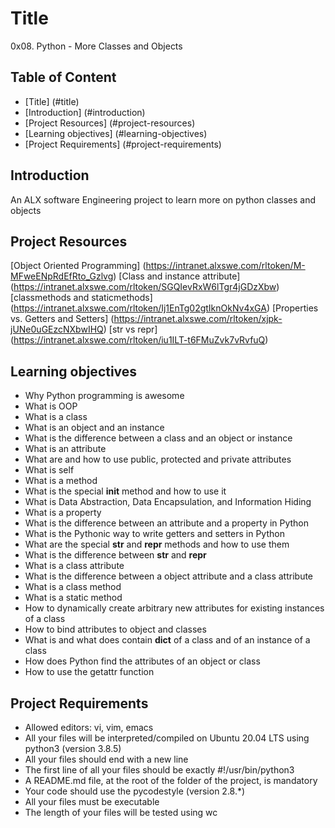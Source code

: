<a name='title'></a>
# Title
0x08. Python - More Classes and Objects
## Table of Content
* [Title] (#title)
* [Introduction] (#introduction)
* [Project Resources] (#project-resources)
* [Learning objectives] (#learning-objectives)
* [Project Requirements] (#project-requirements)
## Introduction
An ALX software Engineering project to learn more on python classes and objects
## Project Resources
[Object Oriented Programming] (https://intranet.alxswe.com/rltoken/M-MFweENpRdEfRto_Gzlvg)
[Class and instance attribute] (https://intranet.alxswe.com/rltoken/SGQIevRxW6lTgr4jGDzXbw)
[classmethods and staticmethods] (https://intranet.alxswe.com/rltoken/Ij1EnTg02gtIknOkNv4xGA)
[Properties vs. Getters and Setters] (https://intranet.alxswe.com/rltoken/xjpk-jUNe0uGEzcNXbwIHQ)
[str vs repr] (https://intranet.alxswe.com/rltoken/iu1ILT-t6FMuZvk7vRvfuQ)
## Learning objectives
* Why Python programming is awesome
* What is OOP
* What is a class
* What is an object and an instance
* What is the difference between a class and an object or instance
* What is an attribute
* What are and how to use public, protected and private attributes
* What is self
* What is a method
* What is the special __init__ method and how to use it
* What is Data Abstraction, Data Encapsulation, and Information Hiding
* What is a property
* What is the difference between an attribute and a property in Python
* What is the Pythonic way to write getters and setters in Python
* What are the special __str__ and __repr__ methods and how to use them
* What is the difference between __str__ and __repr__
* What is a class attribute
* What is the difference between a object attribute and a class attribute
* What is a class method
* What is a static method
* How to dynamically create arbitrary new attributes for existing instances of a class
* How to bind attributes to object and classes
* What is and what does contain __dict__ of a class and of an instance of a class
* How does Python find the attributes of an object or class
* How to use the getattr function
## Project Requirements
* Allowed editors: vi, vim, emacs
* All your files will be interpreted/compiled on Ubuntu 20.04 LTS using python3 (version 3.8.5)
* All your files should end with a new line
* The first line of all your files should be exactly #!/usr/bin/python3
* A README.md file, at the root of the folder of the project, is mandatory
* Your code should use the pycodestyle (version 2.8.*)
* All your files must be executable
* The length of your files will be tested using wc

